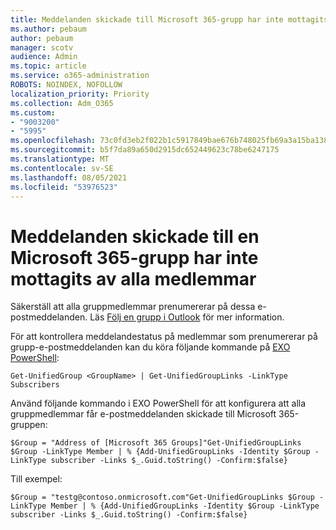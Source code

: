 ```yaml
---
title: Meddelanden skickade till Microsoft 365-grupp har inte mottagits av alla medlemmar
ms.author: pebaum
author: pebaum
manager: scotv
audience: Admin
ms.topic: article
ms.service: o365-administration
ROBOTS: NOINDEX, NOFOLLOW
localization_priority: Priority
ms.collection: Adm_O365
ms.custom:
- "9003200"
- "5995"
ms.openlocfilehash: 73c0fd3eb2f022b1c5917849bae676b748025fb69a3a15ba1389b42a6854db9c
ms.sourcegitcommit: b5f7da89a650d2915dc652449623c78be6247175
ms.translationtype: MT
ms.contentlocale: sv-SE
ms.lasthandoff: 08/05/2021
ms.locfileid: "53976523"
---
```

# <a name="messages-sent-to-a-microsoft-365-group-are-not-received-by-all-members"></a>Meddelanden skickade till en Microsoft 365-grupp har inte mottagits av alla medlemmar

Säkerställ att alla gruppmedlemmar prenumererar på dessa e-postmeddelanden. Läs [Följ en grupp i Outlook](https://support.microsoft.com/office/e147fc19-f548-4cd2-834f-80c6235b7c36) för mer information.  

För att kontrollera meddelandestatus på medlemmar som prenumererar på grupp-e-postmeddelanden kan du köra följande kommande på [EXO PowerShell](https://docs.microsoft.com/powershell/exchange/connect-to-exchange-online-powershell?view=exchange-ps&preserve-view=true):

`Get-UnifiedGroup <GroupName> | Get-UnifiedGroupLinks -LinkType Subscribers`

Använd följande kommando i EXO PowerShell för att konfigurera att alla gruppmedlemmar får e-postmeddelanden skickade till Microsoft 365-gruppen:

`$Group = "Address of [Microsoft 365 Groups]"Get-UnifiedGroupLinks $Group -LinkType Member | % {Add-UnifiedGroupLinks -Identity $Group -LinkType subscriber -Links $_.Guid.toString() -Confirm:$false}`

Till exempel:

`$Group = "testg@contoso.onmicrosoft.com"Get-UnifiedGroupLinks $Group -LinkType Member | % {Add-UnifiedGroupLinks -Identity $Group -LinkType subscriber -Links $_.Guid.toString() -Confirm:$false}`